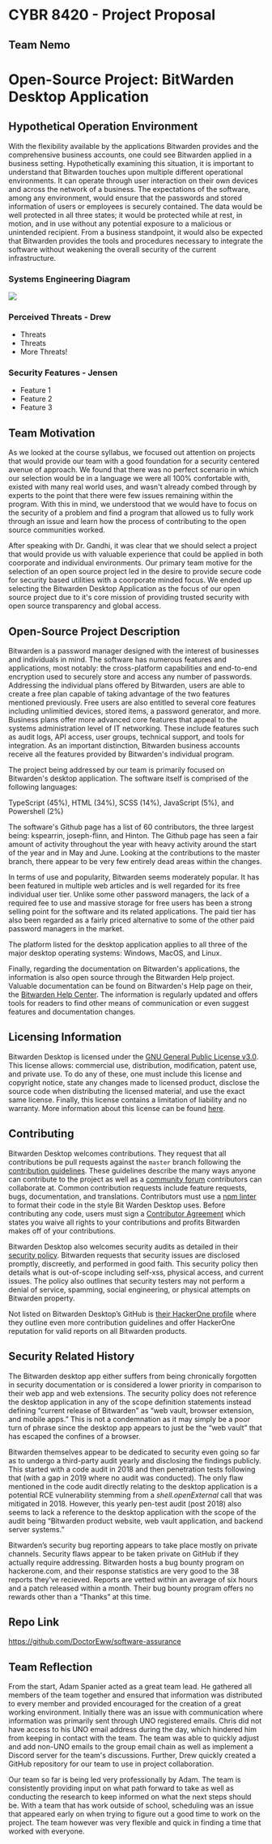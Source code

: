 # CYBR 8420 - Project Proposal
## Team Nemo

# Open-Source Project: BitWarden Desktop Application

## Hypothetical Operation Environment

With the flexibility available by the applications Bitwarden provides and the comprehensive business accounts, one could see Bitwarden applied in a business setting. Hypothetically examining this situation, it is important to understand that Bitwarden touches upon multiple different operational environments. It can operate through user interaction on their own devices and across the network of a business. The expectations of the software, among any environment, would ensure that the passwords and stored information of users or employees is securely contained. The data would be well protected in all three states; it would be protected while at rest, in motion, and in use without any potential exposure to a malicious or unintended recipient. From a business standpoint, it would also be expected that Bitwarden provides the tools and procedures necessary to integrate the software without weakening the overall security of the current infrastructure.

### Systems Engineering Diagram

![](Engineering%20View.jpg)

### Perceived Threats - Drew

- Threats
- Threats
- More Threats!

### Security Features - Jensen

- Feature 1
- Feature 2
- Feature 3

## Team Motivation

As we looked at the course syllabus, we focused out attention on projects that would provide our team with a good foundation for a security centered avenue of approach.  We found that there was no perfect scenario in which our selection would be in a language we were all 100% confortable with, existed with many real world uses, and wasn't already combed through by experts to the point that there were few issues remaining within the program.  With this in mind, we understood that we would have to focus on the security of a problem and find a program that allowed us to fully work through an issue and learn how the process of contributing to the open source communities worked.

After speaking with Dr. Gandhi, it was clear that we should select a project that would provide us with valuable experience that could be applied in both coorporate and individual environments. Our primary team motive for the selection of an open source project led in the desire to provide secure code for security based utilities with a coorporate minded focus.  We ended up selecting the Bitwarden Desktop Application as the focus of our open source project due to it's core mission of providing trusted security with open source transparency and global access.

## Open-Source Project Description

Bitwarden is a password manager designed with the interest of businesses and individuals in mind. The software has numerous features and applications, most notably: the cross-platform capabilities and end-to-end encryption used to securely store and access any number of passwords. Addressing the individual plans offered by Bitwarden, users are able to create a free plan capable of taking advantage of the two features mentioned previously. Free users are also entitled to several core features including unlimitied devices, stored items, a password generator, and more. Business plans offer more advanced core features that appeal to the systems administration level of IT networking. These include features such as audit logs, API access, user groups, technical support, and tools for integration. As an important distinction, Bitwarden business accounts receive all the features provided by Bitwarden's individual program.

The project being addressed by our team is primarily focused on Bitwarden's desktop application. The software itself is comprised of the following languages:

TypeScript (45%), HTML (34%), SCSS (14%), JavaScript (5%), and Powershell (2%)

The software's Github page has a list of 60 contributors, the three largest being: kspearrin, joseph-flinn, and Hinton. The Github page has seen a fair amount of activity throughout the year with heavy activity around the start of the year and in May and June. Looking at the contributions to the master branch, there appear to be very few entirely dead areas within the changes.

In terms of use and popularity, Bitwarden seems moderately popular. It has been featured in multiple web articles and is well regarded for its free individual user tier. Unlike some other password managers, the lack of a required fee to use and massive storage for free users has been a strong selling point for the software and its related applications. The paid tier has also been regarded as a fairly priced alternative to some of the other paid password managers in the market.

The platform listed for the desktop application applies to all three of the major desktop operating systems: Windows, MacOS, and Linux.

Finally, regarding the documentation on Bitwarden's applications, the information is also open source through the Bitwarden Help project. Valuable documentation can be found on Bitwarden's Help page on their, the [Bitwarden Help Center](https://bitwarden.com/help/ "Bitwarden's Help Center"). The information is regularly updated and offers tools for readers to find other means of communication or even suggest features and documentation changes.

## Licensing Information

Bitwarden Desktop is licensed under the [GNU General Public License v3.0](https://github.com/bitwarden/desktop/blob/master/LICENSE.txt). This license allows: commercial use, distribution, modification, patent use, and private use. To do any of these, one must include this license and copyright notice, state any changes made to licensed product, disclose the source code when distributing the licensed material, and use the exact same license. Finally, this license contains a limitation of liability and no warranty. More information about this license can be found [here](https://www.gnu.org/licenses/gpl-3.0.en.html). 

## Contributing

Bitwarden Desktop welcomes contributions. They request that all contributions be pull requests against the `master` branch following the [contribution guidelines](https://github.com/bitwarden/desktop/blob/master/CONTRIBUTING.md). These guidelines describe the many ways anyone can contribute to the project as well as a [community forum](https://community.bitwarden.com/) contributors can collaborate at. Common contribution requests include feature requests, bugs, documentation, and translations. Contributors must use a [npm linter](https://www.npmjs.com/package/lint) to format their code in the style Bit Warden Desktop uses.  Before contributing any code, users must sign a [Contributor Agreement](https://cla-assistant.io/bitwarden/desktop) which states you waive all rights to your contributions and profits Bitwarden makes off of your contributions. 

Bitwarden Desktop also welcomes security audits as detailed in their [security policy](https://github.com/bitwarden/desktop/blob/master/SECURITY.md). Bitwarden requests that security issues are disclosed promptly, discreetly, and performed in good faith. This security policy then details what is out-of-scope including self-xss, physical access, and current issues. The policy also outlines that security testers may not perform a denial of service, spamming, social engineering, or physical attempts on Bitwarden property. 

Not listed on Bitwarden Desktop’s GitHub is [their HackerOne profile](https://hackerone.com/bitwarden) where they outline even more contribution guidelines and offer HackerOne reputation for valid reports on all Bitwarden products. 



## Security Related History

The Bitwarden desktop app either suffers from being chronically forgotten in security documentation or is considered a lower priority in comparison to their web app and web extensions. The security policy does not reference the desktop application in any of the scope definition statements instead defining “current release of Bitwarden” as “web vault, browser extension, and mobile apps.” This is not a condemnation as it may simply be a poor turn of phrase since the desktop app appears to just be the “web vault” that has escaped the confines of a browser. 

Bitwarden themselves appear to be dedicated to security even going so far as to undergo a third-party audit yearly and disclosing the findings publicly. This started with a code audit in 2018 and then penetration tests following that (with a gap in 2019 where no audit was conducted). The only flaw mentioned in the code audit directly relating to the desktop application is a potential RCE vulnerability stemming from a *shell.openExternal* call that was mitigated in 2018. However, this yearly pen-test audit (post 2018) also seems to lack a reference to the desktop application with the scope of the audit being “Bitwarden product website, web vault application, and backend server systems.”

Bitwarden’s security bug reporting appears to take place mostly on private channels. Security flaws appear to be taken private on GitHub if they actually require addressing. Bitwarden hosts a bug bounty program on hackerone.com, and their response statistics are very good to the 38 reports they’ve recieved. Reports are vetted within an average of six hours and a patch released within a month. Their bug bounty program offers no rewards other than a “Thanks” at this time.


## Repo Link

https://github.com/DoctorEww/software-assurance

## Team Reflection

From the start, Adam Spanier acted as a great team lead. He gathered all members of the team together and ensured that information was distributed to every member and provided encouraged for the creation of a great working environment.  Initially there was an issue with communication where information was primarily sent through UNO registered emails.  Chris did not have access to his UNO email address during the day, which hindered him from keeping in contact with the team.  The team was able to quickly adjust and add non-UNO emails to the group email chain as well as implement a Discord server for the team's discussions. Further, Drew quickly created a GitHub repository for our team to use in project collaboration.

Our team so far is being led very professionally by Adam. The team is consistently providing input on what path forward to take as well as conducting the research to keep informed on what the next steps should be.  With a team that has work outside of school, scheduling was an issue that appeared early on when trying to figure out a good time to work on the project.  The team however was very flexible and quick in finding a time that worked with everyone.  
